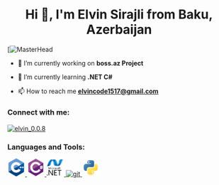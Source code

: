 
<h1 align="center">Hi 👋, I'm Elvin Sirajli from Baku, Azerbaijan</h1>

[![MasterHead](https://w0.peakpx.com/wallpaper/432/1017/HD-wallpaper-c-sharp-fiery-logo-programming-language-orange-stone-background-creative-c-sharp-logo-programming-language-signs-c-sharp.jpg)

- 🔭 I’m currently working on **boss.az Project**

- 🌱 I’m currently learning **.NET C#**

- 📫 How to reach me **elvincode1517@gmail.com**

<h3 align="left">Connect with me:</h3>
<p align="left">
<a href="https://instagram.com/elvin_0.0.8" target="blank"><img align="center" src="https://raw.githubusercontent.com/rahuldkjain/github-profile-readme-generator/master/src/images/icons/Social/instagram.svg" alt="elvin_0.0.8" height="40" width="50" /></a>
</p>

<h3 align="left">Languages and Tools:</h3>
<p align="left"> <a href="https://www.w3schools.com/cpp/" target="_blank" rel="noreferrer"> <img src="https://raw.githubusercontent.com/devicons/devicon/master/icons/cplusplus/cplusplus-original.svg" alt="cplusplus" width="40" height="40"/> </a> <a href="https://www.w3schools.com/cs/" target="_blank" rel="noreferrer"> <img src="https://raw.githubusercontent.com/devicons/devicon/master/icons/csharp/csharp-original.svg" alt="csharp" width="40" height="40"/> </a> <a href="https://dotnet.microsoft.com/" target="_blank" rel="noreferrer"> <img src="https://raw.githubusercontent.com/devicons/devicon/master/icons/dot-net/dot-net-original-wordmark.svg" alt="dotnet" width="40" height="40"/> </a> <a href="https://git-scm.com/" target="_blank" rel="noreferrer"> <img src="https://www.vectorlogo.zone/logos/git-scm/git-scm-icon.svg" alt="git" width="40" height="40"/> </a> <a href="https://www.python.org" target="_blank" rel="noreferrer"> <img src="https://raw.githubusercontent.com/devicons/devicon/master/icons/python/python-original.svg" alt="python" width="40" height="40"/> </a> </p>
